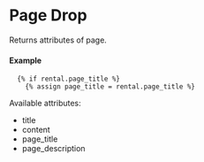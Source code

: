 # Page Drop

Returns attributes of page.

#### Example

~~~ liquid
  {% if rental.page_title %}
    {% assign page_title = rental.page_title %}
~~~

Available attributes:

* title
* content
* page_title
* page_description
